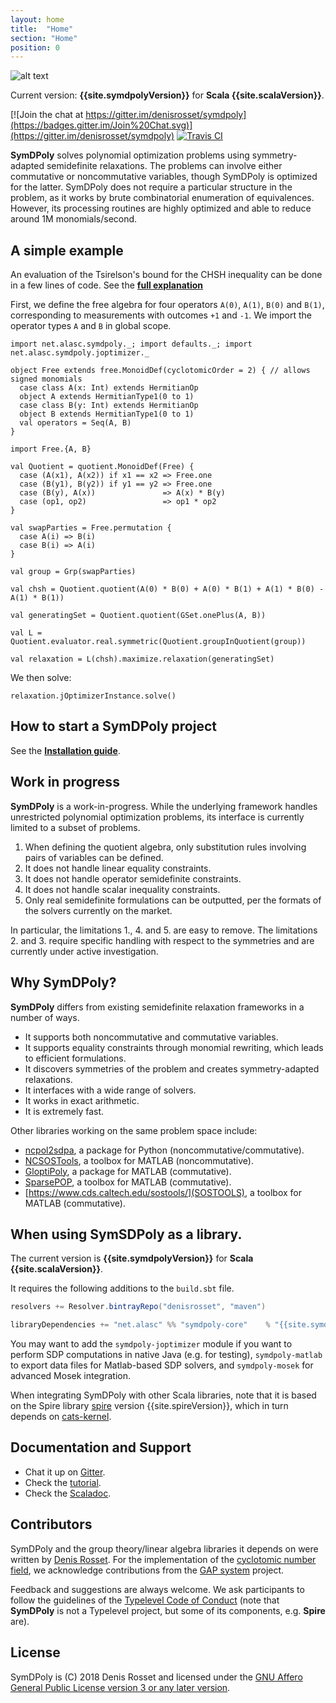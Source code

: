 ```yaml
---
layout: home
title:  "Home"
section: "Home"
position: 0
---
```


![alt text](/symdpoly/img/symdpoly_logo.png "SymDPoly")

Current version: **{{site.symdpolyVersion}}** for **Scala {{site.scalaVersion}}**. 

[![Join the chat at https://gitter.im/denisrosset/symdpoly](https://badges.gitter.im/Join%20Chat.svg)](https://gitter.im/denisrosset/symdpoly)
[![Travis CI](https://travis-ci.org/denisrosset/symdpoly.svg?branch=master)](https://travis-ci.org/denisrosset/symdpoly)

**SymDPoly** solves polynomial optimization problems using symmetry-adapted semidefinite relaxations. The problems can involve either commutative or noncommutative variables, though SymDPoly is optimized for the latter. SymDPoly does not require a particular structure in the problem, as it works by brute combinatorial enumeration of equivalences. However, its processing routines are highly optimized and able to reduce around 1M monomials/second.

## A simple example

An evaluation of the Tsirelson's bound for the CHSH inequality can be done in a few lines of code. See the [**full explanation**](docs/simple-example.html)

First, we define the free algebra for four operators `A(0)`, `A(1)`, `B(0)` and `B(1)`, corresponding to measurements with outcomes `+1` and `-1`. We import the operator types `A` and `B` in global scope.
```tut:silent
import net.alasc.symdpoly._; import defaults._; import net.alasc.symdpoly.joptimizer._

object Free extends free.MonoidDef(cyclotomicOrder = 2) { // allows signed monomials
  case class A(x: Int) extends HermitianOp
  object A extends HermitianType1(0 to 1)
  case class B(y: Int) extends HermitianOp
  object B extends HermitianType1(0 to 1)
  val operators = Seq(A, B)
}

import Free.{A, B}

val Quotient = quotient.MonoidDef(Free) {
  case (A(x1), A(x2)) if x1 == x2 => Free.one
  case (B(y1), B(y2)) if y1 == y2 => Free.one
  case (B(y), A(x))               => A(x) * B(y)
  case (op1, op2)                 => op1 * op2
}

val swapParties = Free.permutation {
  case A(i) => B(i)
  case B(i) => A(i)
}

val group = Grp(swapParties)

val chsh = Quotient.quotient(A(0) * B(0) + A(0) * B(1) + A(1) * B(0) - A(1) * B(1))

val generatingSet = Quotient.quotient(GSet.onePlus(A, B))

val L = Quotient.evaluator.real.symmetric(Quotient.groupInQuotient(group))

val relaxation = L(chsh).maximize.relaxation(generatingSet)
```
We then solve:
```tut
relaxation.jOptimizerInstance.solve()
```

## How to start a SymDPoly project

See the [**Installation guide**](docs/installation.html).

## Work in progress

**SymDPoly** is a work-in-progress. While the underlying framework handles unrestricted polynomial optimization problems, its interface is currently limited to a subset of problems.

1. When defining the quotient algebra, only substitution rules involving pairs of variables can be defined.
2. It does not handle linear equality constraints.
3. It does not handle operator semidefinite constraints.
4. It does not handle scalar inequality constraints.
5. Only real semidefinite formulations can be outputted, per the formats of the solvers currently on the market.

In particular, the limitations 1., 4. and 5. are easy to remove. The limitations 2. and 3. require specific handling with respect to the symmetries and are currently under active investigation.

## Why SymDPoly?

**SymDPoly** differs from existing semidefinite relaxation frameworks in a number of ways.

- It supports both noncommutative and commutative variables.
- It supports equality constraints through monomial rewriting, which leads to efficient formulations.
- It discovers symmetries of the problem and creates symmetry-adapted relaxations.
- It interfaces with a wide range of solvers.
- It works in exact arithmetic.
- It is extremely fast.

Other libraries working on the same problem space include:

- [ncpol2sdpa](https://gitlab.com/peterwittek/ncpol2sdpa), a package for Python (noncommutative/commutative).
- [NCSOSTools](http://ncsostools.fis.unm.si/), a toolbox for MATLAB (noncommutative).
- [GloptiPoly](http://homepages.laas.fr/henrion/software/gloptipoly/), a package for MATLAB (commutative).
- [SparsePOP](http://sparsepop.sourceforge.net/), a toolbox for MATLAB (commutative).
- [https://www.cds.caltech.edu/sostools/](SOSTOOLS), a toolbox for MATLAB (commutative).


## When using SymSDPoly as a library.

The current version is **{{site.symdpolyVersion}}** for **Scala {{site.scalaVersion}}**. 

It requires the following additions to the `build.sbt` file.

```scala
resolvers += Resolver.bintrayRepo("denisrosset", "maven")

libraryDependencies += "net.alasc" %% "symdpoly-core"    % "{{site.symdpolyVersion}}"
```

You may want to add the `symdpoly-joptimizer` module if you want to perform SDP computations in native Java (e.g. for testing), `symdpoly-matlab` to export data files for Matlab-based SDP solvers, and `symdpoly-mosek` for advanced Mosek integration.

When integrating SymDPoly with other Scala libraries, note that it is based on the Spire library [spire](https://github.com/non/spire) version {{site.spireVersion}}, which in turn depends on [cats-kernel](https://typelevel.org/cats).

## Documentation and Support

- Chat it up on [Gitter](https://gitter.im/denisrosset/symdpoly).
- Check the [tutorial](https://denisrosset.github.io/symdpoly/docs/installation.html).
- Check the [Scaladoc](https://denisrosset.github.io/symdpoly/api).

## Contributors

SymDPoly and the group theory/linear algebra libraries it depends on were written by [Denis Rosset](https://github.com). For the implementation of the [cyclotomic number field](https://github.com/denisrosset/cyclo), we acknowledge contributions from the [GAP system](http://www.gap-system.org/Gap3/gap3.html) project.

Feedback and suggestions are always welcome. We ask participants to follow the guidelines of the [Typelevel Code of Conduct](https://typelevel.org/conduct.html) (note that **SymDPoly** is not a Typelevel project, but some of its components, e.g. **Spire** are).

## License

SymDPoly is (C) 2018 Denis Rosset and licensed under the [GNU Affero General Public License version 3 or any later version](https://github.com/denisrosset/symdpoly/LICENSE.md).
